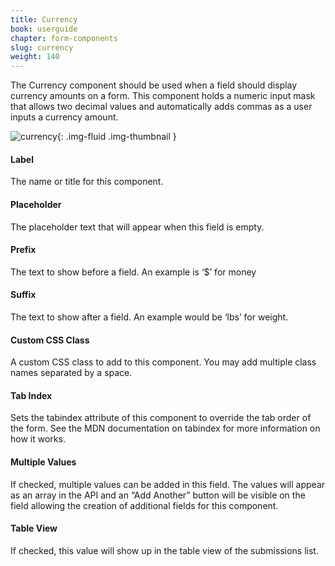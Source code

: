 ```yaml
---
title: Currency
book: userguide
chapter: form-components
slug: currency
weight: 140
---
```

The Currency component should be used when a field should display currency amounts on a form. This component holds a numeric input mask that allows two decimal values and automatically adds commas as a user inputs a currency amount.

![currency](https://cloud.githubusercontent.com/assets/13321142/15562032/3fdc7e9e-22c1-11e6-8e32-7d918befa98f.png){: .img-fluid .img-thumbnail }

#### Label

The name or title for this component.

#### Placeholder

The placeholder text that will appear when this field is empty.

#### Prefix

The text to show before a field. An example is ‘$’ for money

#### Suffix

The text to show after a field. An example would be ‘lbs’ for weight.

#### Custom CSS Class

A custom CSS class to add to this component. You may add multiple class names separated by a space.

#### Tab Index

Sets the tabindex attribute of this component to override the tab order of the form. See the MDN documentation on tabindex for more information on how it works.

#### Multiple Values

If checked, multiple values can be added in this field. The values will appear as an array in the API and an “Add Another” button will be visible on the field allowing the creation of additional fields for this component.

#### Table View

If checked, this value will show up in the table view of the submissions list.

